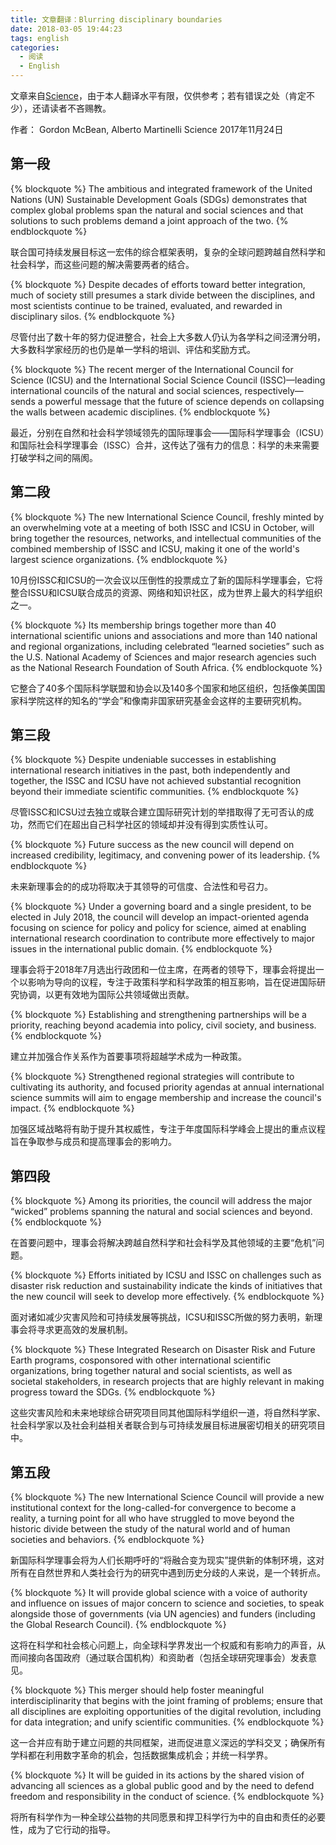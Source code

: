 ```yaml
---
title: 文章翻译：Blurring disciplinary boundaries
date: 2018-03-05 19:44:23
tags: english
categories: 
  - 阅读
  - English
---
```


文章来自[Science](http://science.sciencemag.org/content/358/6366/975.full)，由于本人翻译水平有限，仅供参考；若有错误之处（肯定不少），还请读者不吝赐教。

作者： Gordon McBean, Alberto Martinelli
Science 2017年11月24日

<!-- more -->
## 第一段

{% blockquote %}
The ambitious and integrated framework of the United Nations (UN) Sustainable Development Goals (SDGs) demonstrates that complex global problems span the natural and social sciences and that solutions to such problems demand a joint approach of the two. 
{% endblockquote %}

联合国可持续发展目标这一宏伟的综合框架表明，复杂的全球问题跨越自然科学和社会科学，而这些问题的解决需要两者的结合。


{% blockquote %}
Despite decades of efforts toward better integration, much of society still presumes a stark divide between the disciplines, and most scientists continue to be trained, evaluated, and rewarded in disciplinary silos. 
{% endblockquote %}

尽管付出了数十年的努力促进整合，社会上大多数人仍认为各学科之间泾渭分明，大多数科学家经历的也仍是单一学科的培训、评估和奖励方式。


{% blockquote %}
The recent merger of the International Council for Science (ICSU) and the International Social Science Council (ISSC)—leading international councils of the natural and social sciences, respectively—sends a powerful message that the future of science depends on collapsing the walls between academic disciplines.
{% endblockquote %}

最近，分别在自然和社会科学领域领先的国际理事会——国际科学理事会（ICSU）和国际社会科学理事会（ISSC）合并，这传达了强有力的信息：科学的未来需要打破学科之间的隔阂。

## 第二段

{% blockquote %}
The new International Science Council, freshly minted by an overwhelming vote at a meeting of both ISSC and ICSU in October, will bring together the resources, networks, and intellectual communities of the combined membership of ISSC and ICSU, making it one of the world's largest science organizations. 
{% endblockquote %}

10月份ISSC和ICSU的一次会议以压倒性的投票成立了新的国际科学理事会，它将整合ISSU和ICSU联合成员的资源、网络和知识社区，成为世界上最大的科学组织之一。


{% blockquote %}
Its membership brings together more than 40 international scientific unions and associations and more than 140 national and regional organizations, including celebrated “learned societies” such as the U.S. National Academy of Sciences and major research agencies such as the National Research Foundation of South Africa.
{% endblockquote %}

它整合了40多个国际科学联盟和协会以及140多个国家和地区组织，包括像美国国家科学院这样的知名的“学会”和像南非国家研究基金会这样的主要研究机构。

## 第三段

{% blockquote %}
Despite undeniable successes in establishing international research initiatives in the past, both independently and together, the ISSC and ICSU have not achieved substantial recognition beyond their immediate scientific communities. 
{% endblockquote %}

尽管ISSC和ICSU过去独立或联合建立国际研究计划的举措取得了无可否认的成功，然而它们在超出自己科学社区的领域却并没有得到实质性认可。


{% blockquote %}
Future success as the new council will depend on increased credibility, legitimacy, and convening power of its leadership. 
{% endblockquote %}

未来新理事会的的成功将取决于其领导的可信度、合法性和号召力。


{% blockquote %}
Under a governing board and a single president, to be elected in July 2018, the council will develop an impact-oriented agenda focusing on science for policy and policy for science, aimed at enabling international research coordination to contribute more effectively to major issues in the international public domain. 
{% endblockquote %}

理事会将于2018年7月选出行政团和一位主席，在两者的领导下，理事会将提出一个以影响为导向的议程，专注于政策科学和科学政策的相互影响，旨在促进国际研究协调，以更有效地为国际公共领域做出贡献。


{% blockquote %}
Establishing and strengthening partnerships will be a priority, reaching beyond academia into policy, civil society, and business. 
{% endblockquote %}

建立并加强合作关系作为首要事项将超越学术成为一种政策。


{% blockquote %}
Strengthened regional strategies will contribute to cultivating its authority, and focused priority agendas at annual international science summits will aim to engage membership and increase the council's impact.
{% endblockquote %}

加强区域战略将有助于提升其权威性，专注于年度国际科学峰会上提出的重点议程旨在争取参与成员和提高理事会的影响力。

## 第四段

{% blockquote %}
Among its priorities, the council will address the major “wicked” problems spanning the natural and social sciences and beyond. 
{% endblockquote %}

在首要问题中，理事会将解决跨越自然科学和社会科学及其他领域的主要“危机”问题。


{% blockquote %}
Efforts initiated by ICSU and ISSC on challenges such as disaster risk reduction and sustainability indicate the kinds of initiatives that the new council will seek to develop more effectively. 
{% endblockquote %}

面对诸如减少灾害风险和可持续发展等挑战，ICSU和ISSC所做的努力表明，新理事会将寻求更高效的发展机制。


{% blockquote %}
These Integrated Research on Disaster Risk and Future Earth programs, cosponsored with other international scientific organizations, bring together natural and social scientists, as well as societal stakeholders, in research projects that are highly relevant in making progress toward the SDGs.
{% endblockquote %}

这些灾害风险和未来地球综合研究项目同其他国际科学组织一道，将自然科学家、社会科学家以及社会利益相关者联合到与可持续发展目标进展密切相关的研究项目中。

## 第五段

{% blockquote %}
The new International Science Council will provide a new institutional context for the long-called-for convergence to become a reality, a turning point for all who have struggled to move beyond the historic divide between the study of the natural world and of human societies and behaviors. 
{% endblockquote %}

新国际科学理事会将为人们长期呼吁的“将融合变为现实”提供新的体制环境，这对所有在自然世界和人类社会行为的研究中遇到历史分歧的人来说，是一个转折点。


{% blockquote %}
It will provide global science with a voice of authority and influence on issues of major concern to science and societies, to speak alongside those of governments (via UN agencies) and funders (including the Global Research Council). 
{% endblockquote %}

这将在科学和社会核心问题上，向全球科学界发出一个权威和有影响力的声音，从而间接向各国政府（通过联合国机构）和资助者（包括全球研究理事会）发表意见。


{% blockquote %}
This merger should help foster meaningful interdisciplinarity that begins with the joint framing of problems; ensure that all disciplines are exploiting opportunities of the digital revolution, including for data integration; and unify scientific communities. 
{% endblockquote %}

这一合并应有助于建立问题的共同框架，进而促进意义深远的学科交叉；确保所有学科都在利用数字革命的机会，包括数据集成机会；并统一科学界。


{% blockquote %}
It will be guided in its actions by the shared vision of advancing all sciences as a global public good and by the need to defend freedom and responsibility in the conduct of science.
{% endblockquote %}

		
将所有科学作为一种全球公益物的共同愿景和捍卫科学行为中的自由和责任的必要性，成为了它行动的指导。


